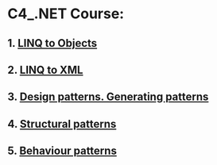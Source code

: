 # C4_.NET Course:
## 1. [LINQ to Objects](https://github.com/MilaHalko/C4_.NET/tree/Lab1)
## 2. [LINQ to XML](https://github.com/MilaHalko/C4_.NET/tree/Lab2)
## 3. [Design patterns. Generating patterns](https://github.com/MilaHalko/C4_.NET/tree/Lab3)
## 4. [Structural patterns](https://github.com/MilaHalko/C4_.NET/tree/Lab4)
## 5. [Behaviour patterns](https://github.com/MilaHalko/C4_.NET/tree/Lab5)
